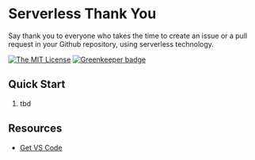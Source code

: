 # Serverless Thank You

Say thank you to everyone who takes the time to create an issue or a pull request in your Github repository, using serverless technology.

[![The MIT License](https://img.shields.io/badge/license-MIT-orange.svg?color=blue&style=flat-square)](http://opensource.org/licenses/MIT)
[![Greenkeeper badge](https://badges.greenkeeper.io/johnpapa/serverless-thank-you.svg)](https://greenkeeper.io/)

## Quick Start

1. tbd

## Resources

- [Get VS Code](https://code.visualstudio.com/?wt.mc_id=serverles_thank_you-github-jopapa)
